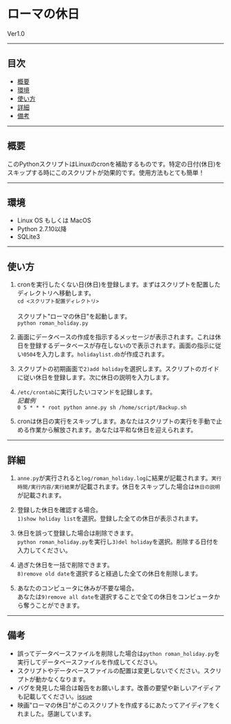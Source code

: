 ローマの休日
====
Ver1.0
- - -
目次
----
* [概要](#chap1)
* [環境](#chap2)
* [使い方](#chap3)
* [詳細](#chap4)
* [備考](#chap5)


<a id="chap1"></a>
<a href="#chap1"></a>
- - -
概要
----
このPythonスクリプトはLinuxのcronを補助するものです。特定の日付(休日)をスキップする時にこのスクリプトが効果的です。使用方法もとても簡単！


<a id="chap2"></a>
<a href="#chap2"></a>
- - -
環境
----
- Linux OS もしくは MacOS
- Python 2.7.10以降
- SQLite3


<a id="chap3"></a>
<a href="#chap3"></a>
- - -
使い方
----
1. cronを実行したくない日(休日)を登録します。まずはスクリプトを配置したディレクトリへ移動します。<br>
`cd <スクリプト配置ディレクトリ>`<br><br>
スクリプト"ローマの休日"を起動します。<br>
`python roman_holiday.py`<br>

1. 画面にデータベースの作成を指示するメッセージが表示されます。これは休日を登録するデータベースが存在しないので表示されます。画面の指示に従い`0504`を入力します。`holidaylist.db`が作成されます。

1. スクリプトの初期画面で`2)add holiday`を選択します。スクリプトのガイドに従い休日を登録します。次に休日の説明を入力します。

1. `/etc/crontab`に実行したいコマンドを記録します。<br>
_記載例_<br>
`0 5 * * * root python anne.py sh /home/script/Backup.sh`

1. cronは休日の実行をスキップします。あなたはスクリプトの実行を手動で止める作業から解放されます。あなたは平和な休日を迎えられます。


<a id="chap4"></a>
<a href="#chap4"></a>
- - -
詳細
----
1. `anne.py`が実行されると`log/roman_holiday.log`に結果が記載されます。`実行時間/実行内容/実行結果`が記載されます。休日をスキップした場合は`休日の説明`が記載されます。

1. 登録した休日を確認する場合。<br>
`1)show holiday list`を選択。登録した全ての休日が表示されます。

1. 休日を誤って登録した場合は削除できます。<br>
`python roman_holiday.py`を実行し`3)del holiday`を選択。削除する日付を入力してください。

1. 過ぎた休日を一括で削除できます。<br>
`8)remove old date`を選択すると経過した全ての休日を削除します。

1. あなたのコンピュータに休みが不要な場合。<br>
あなたは`9)remove all date`を選択することで全ての休日をコンピュータから奪うことができます。


<a id="chap5"></a>
<a href="#chap5"></a>
- - -
備考
----
- 誤ってデータベースファイルを削除した場合は`python roman_holiday.py`を実行してデータベースファイルを作成してください。
- スクリプトやデータベースファイルの配置は変更しないでください。スクリプトが動かなくなります。
- バグを発見した場合は報告をお願いします。改善の要望や新しいアイディアも記載してください。[issue](https://github.com/Yuki-Matsumura/roman_holiday/issues)
- 映画"ローマの休日"がこのスクリプトを作成するにあたってアイディアをくれました。感謝しています。
